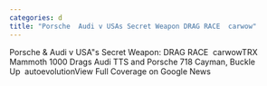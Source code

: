 ```yaml
---
categories: d
title: "Porsche  Audi v USAs Secret Weapon DRAG RACE  carwow"
---
```

Porsche & Audi v USA"s Secret Weapon: DRAG RACE&nbsp;&nbsp;carwowTRX Mammoth 1000 Drags Audi TTS and Porsche 718 Cayman, Buckle Up&nbsp;&nbsp;autoevolutionView Full Coverage on Google News